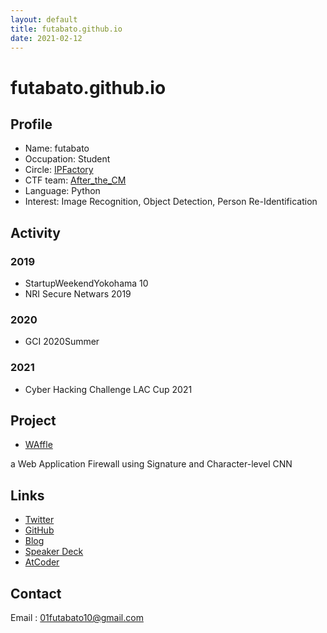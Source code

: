 ```yaml
---
layout: default
title: futabato.github.io
date: 2021-02-12
---
```


# futabato.github.io

## Profile

- Name: futabato  
- Occupation: Student  
- Circle: [IPFactory](https://ipfactory.org/)  
- CTF team: [After_the_CM](https://ctftime.org/team/118161)  
- Language: Python  
- Interest: Image Recognition, Object Detection, Person Re-Identification  

## Activity

### 2019

- StartupWeekendYokohama 10  
- NRI Secure Netwars 2019  

### 2020

- GCI 2020Summer  

### 2021

- Cyber Hacking Challenge LAC Cup 2021  

## Project

- [WAffle](https://github.com/futabato/WAffle)  

a Web Application Firewall using Signature and Character-level CNN

## Links

- [Twitter](https://twitter.com/01futabato10)  
- [GitHub](https://github.com/futabato)  
- [Blog](https://01futabato10.hateblo.jp)  
- [Speaker Deck](https://speakerdeck.com/futabato)  
- [AtCoder](https://atcoder.jp/users/futabato)  


## Contact

Email : 01futabato10@gmail.com  


